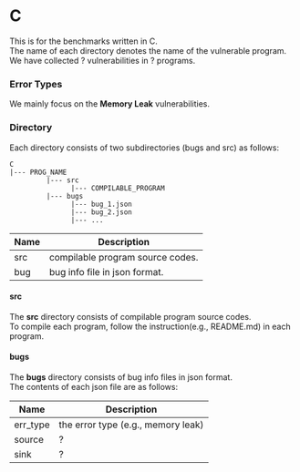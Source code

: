 C
========

This is for the benchmarks written in C.  
The name of each directory denotes the name of the vulnerable program.  
We have collected ? vulnerabilities in ? programs.

### Error Types

We mainly focus on the **Memory Leak** vulnerabilities.

### Directory

Each directory consists of two subdirectories (bugs and src) as follows:

```
C
|--- PROG_NAME
         |--- src 
               |--- COMPILABLE_PROGRAM
         |--- bugs
               |--- bug_1.json
               |--- bug_2.json
               |--- ...
```

Name | Description
---- | -----------
src  | compilable program source codes.
bug  | bug info file in json format.

#### src
The **src** directory consists of compilable program source codes.  
To compile each program, follow the instruction(e.g., README.md) in each program.

#### bugs
The **bugs** directory consists of bug info files in json format.  
The contents of each json file are as follows:

Name      | Description
--------- | -----------
err_type  | the error type (e.g., memory leak)
source    | ?
sink      | ?
